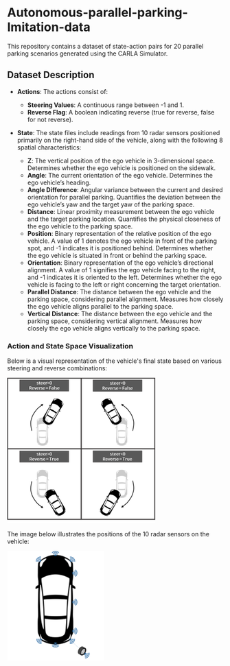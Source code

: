 # Autonomous-parallel-parking-Imitation-data


This repository contains a dataset of state-action pairs for 20 parallel parking scenarios generated using the CARLA Simulator.

## Dataset Description

- **Actions**: The actions consist of:
  - **Steering Values**: A continuous range between -1 and 1.
  - **Reverse Flag**: A boolean indicating reverse (true for reverse, false for not reverse).

- **State**: The state files include readings from 10 radar sensors positioned primarily on the right-hand side of the vehicle, along with the following 8 spatial characteristics:
  - **Z**: The vertical position of the ego vehicle in 3-dimensional space. Determines whether the ego vehicle is positioned on the sidewalk.
  - **Angle**: The current orientation of the ego vehicle. Determines the ego vehicle’s heading.
  - **Angle Difference**: Angular variance between the current and desired orientation for parallel parking. Quantifies the deviation between the ego vehicle’s yaw and the target yaw of the parking space.
  - **Distance**: Linear proximity measurement between the ego vehicle and the target parking location. Quantifies the physical closeness of the ego vehicle to the parking space.
  - **Position**: Binary representation of the relative position of the ego vehicle. A value of 1 denotes the ego vehicle in front of the parking spot, and -1 indicates it is positioned behind. Determines whether the ego vehicle is situated in front or behind the parking space.
  - **Orientation**: Binary representation of the ego vehicle’s directional alignment. A value of 1 signifies the ego vehicle facing to the right, and -1 indicates it is oriented to the left. Determines whether the ego vehicle is facing to the left or right concerning the target orientation.
  - **Parallel Distance**: The distance between the ego vehicle and the parking space, considering parallel alignment. Measures how closely the ego vehicle aligns parallel to the parking space.
  - **Vertical Distance**: The distance between the ego vehicle and the parking space, considering vertical alignment. Measures how closely the ego vehicle aligns vertically to the parking space.
 
### Action and State Space Visualization

Below is a visual representation of the vehicle's final state based on various steering and reverse combinations:

![Steer and Reverse Combination Maneuvers](images/Steer_and_reverse_combination_maneuvers.png)

The image below illustrates the positions of the 10 radar sensors on the vehicle:

![Radar Sensor Positions](images/Vehicle_sensors.png)

